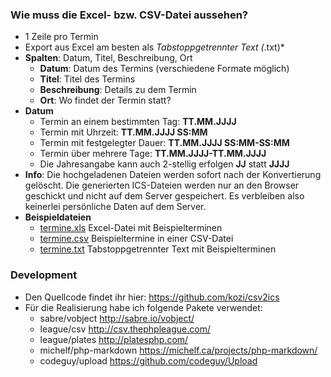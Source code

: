
### Wie muss die Excel- bzw. CSV-Datei aussehen?

* 1 Zeile pro Termin
* Export aus Excel am besten als *Tabstoppgetrennter Text (*.txt)*
* **Spalten**: Datum, Titel, Beschreibung, Ort
  * **Datum**: Datum des Termins (verschiedene Formate möglich)
  * **Titel**: Titel des Termins
  * **Beschreibung**: Details zu dem Termin
  * **Ort**: Wo findet der Termin statt?
* **Datum**
  * Termin an einem bestimmten Tag: **TT.MM.JJJJ**
  * Termin mit Uhrzeit: **TT.MM.JJJJ SS:MM** 
  * Termin mit festgelegter Dauer: **TT.MM.JJJJ SS:MM-SS:MM** 
  * Termin über mehrere Tage: **TT.MM.JJJJ-TT.MM.JJJJ**
  * Die Jahresangabe kann auch 2-stellig erfolgen **JJ** statt **JJJJ**
* **Info**: Die hochgeladenen Dateien werden sofort nach der Konvertierung gelöscht.
      Die generierten ICS-Dateien werden nur an den Browser geschickt und nicht auf
      dem Server gespeichert. Es verbleiben also keinerlei persönliche Daten auf dem
      Server.
* **Beispieldateien**
  * [termine.xls](docs/examples/termine.xls) Excel-Datei mit Beispielterminen
  * [termine.csv](docs/examples/termine.csv) Beispieltermine in einer CSV-Datei
  * [termine.txt](docs/examples/termine.txt) Tabstoppgetrennter Text mit Beispielterminen

### Development

* Den Quellcode findet ihr hier: <https://github.com/kozi/csv2ics>
* Für die Realisierung habe ich folgende Pakete verwendet:
  * sabre/vobject <http://sabre.io/vobject/>
  * league/csv <http://csv.thephpleague.com/>
  * league/plates <http://platesphp.com/>
  * michelf/php-markdown <https://michelf.ca/projects/php-markdown/>
  * codeguy/upload <https://github.com/codeguy/Upload>
